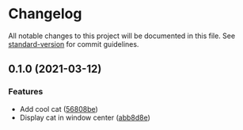 # Changelog

All notable changes to this project will be documented in this file. See [standard-version](https://github.com/conventional-changelog/standard-version) for commit guidelines.

## 0.1.0 (2021-03-12)


### Features

* Add cool cat ([56808be](https://github.com/Jandini/CoolCat/commit/56808bec78e7de31e53ad97a1008b2f2b279be60))
* Display cat in window center ([abb8d8e](https://github.com/Jandini/CoolCat/commit/abb8d8e1fbfd032097b44df63fefebdc1bad1a5f))
